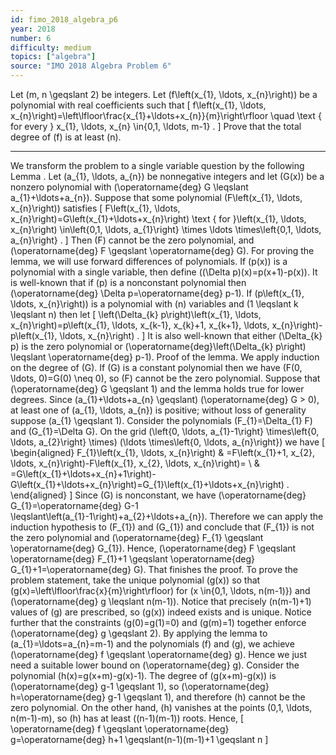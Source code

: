 ```yaml
---
id: fimo_2018_algebra_p6
year: 2018
number: 6
difficulty: medium
topics: ["algebra"]
source: "IMO 2018 Algebra Problem 6"
---
```


Let \(m, n \geqslant 2\) be integers. Let \(f\left(x_{1}, \ldots, x_{n}\right)\) be a polynomial with real coefficients such that
\[
f\left(x_{1}, \ldots, x_{n}\right)=\left\lfloor\frac{x_{1}+\ldots+x_{n}}{m}\right\rfloor \quad \text { for every } x_{1}, \ldots, x_{n} \in\{0,1, \ldots, m-1\} .
\]
Prove that the total degree of \(f\) is at least \(n\).

---
We transform the problem to a single variable question by the following
Lemma . Let \(a_{1}, \ldots, a_{n}\) be nonnegative integers and let \(G(x)\) be a nonzero polynomial with \(\operatorname{deg} G \leqslant a_{1}+\ldots+a_{n}\). Suppose that some polynomial \(F\left(x_{1}, \ldots, x_{n}\right)\) satisfies
\[
F\left(x_{1}, \ldots, x_{n}\right)=G\left(x_{1}+\ldots+x_{n}\right) \text { for }\left(x_{1}, \ldots, x_{n}\right) \in\left\{0,1, \ldots, a_{1}\right\} \times \ldots \times\left\{0,1, \ldots, a_{n}\right\} .
\]
Then \(F\) cannot be the zero polynomial, and \(\operatorname{deg} F \geqslant \operatorname{deg} G\).
For proving the lemma, we will use forward differences of polynomials. If \(p(x)\) is a polynomial with a single variable, then define \((\Delta p)(x)=p(x+1)-p(x)\). It is well-known that if \(p\) is a nonconstant polynomial then \(\operatorname{deg} \Delta p=\operatorname{deg} p-1\).
If \(p\left(x_{1}, \ldots, x_{n}\right)\) is a polynomial with \(n\) variables and \(1 \leqslant k \leqslant n\) then let
\[
\left(\Delta_{k} p\right)\left(x_{1}, \ldots, x_{n}\right)=p\left(x_{1}, \ldots, x_{k-1}, x_{k}+1, x_{k+1}, \ldots, x_{n}\right)-p\left(x_{1}, \ldots, x_{n}\right) .
\]
It is also well-known that either \(\Delta_{k} p\) is the zero polynomial or \(\operatorname{deg}\left(\Delta_{k} p\right) \leqslant \operatorname{deg} p-1\).
Proof of the lemma. We apply induction on the degree of \(G\). If \(G\) is a constant polynomial then we have \(F(0, \ldots, 0)=G(0) \neq 0\), so \(F\) cannot be the zero polynomial.
Suppose that \(\operatorname{deg} G \geqslant 1\) and the lemma holds true for lower degrees. Since \(a_{1}+\ldots+a_{n} \geqslant\) \(\operatorname{deg} G > 0\), at least one of \(a_{1}, \ldots, a_{n}\) is positive; without loss of generality suppose \(a_{1} \geqslant 1\).
Consider the polynomials \(F_{1}=\Delta_{1} F\) and \(G_{1}=\Delta G\). On the grid \(\left\{0, \ldots, a_{1}-1\right\} \times\left\{0, \ldots, a_{2}\right\} \times\) \(\ldots \times\left\{0, \ldots, a_{n}\right\}\) we have
\[
\begin{aligned}
F_{1}\left(x_{1}, \ldots, x_{n}\right) & =F\left(x_{1}+1, x_{2}, \ldots, x_{n}\right)-F\left(x_{1}, x_{2}, \ldots, x_{n}\right)= \\
& =G\left(x_{1}+\ldots+x_{n}+1\right)-G\left(x_{1}+\ldots+x_{n}\right)=G_{1}\left(x_{1}+\ldots+x_{n}\right) .
\end{aligned}
\]
Since \(G\) is nonconstant, we have \(\operatorname{deg} G_{1}=\operatorname{deg} G-1 \leqslant\left(a_{1}-1\right)+a_{2}+\ldots+a_{n}\). Therefore we can apply the induction hypothesis to \(F_{1}\) and \(G_{1}\) and conclude that \(F_{1}\) is not the zero polynomial and \(\operatorname{deg} F_{1} \geqslant \operatorname{deg} G_{1}\). Hence, \(\operatorname{deg} F \geqslant \operatorname{deg} F_{1}+1 \geqslant \operatorname{deg} G_{1}+1=\operatorname{deg} G\). That finishes the proof.
To prove the problem statement, take the unique polynomial \(g(x)\) so that \(g(x)=\left\lfloor\frac{x}{m}\right\rfloor\) for \(x \in\{0,1, \ldots, n(m-1)\}\) and \(\operatorname{deg} g \leqslant n(m-1)\). Notice that precisely \(n(m-1)+1\) values of \(g\) are prescribed, so \(g(x)\) indeed exists and is unique. Notice further that the constraints \(g(0)=g(1)=0\) and \(g(m)=1\) together enforce \(\operatorname{deg} g \geqslant 2\).
By applying the lemma to \(a_{1}=\ldots=a_{n}=m-1\) and the polynomials \(f\) and \(g\), we achieve \(\operatorname{deg} f \geqslant \operatorname{deg} g\). Hence we just need a suitable lower bound on \(\operatorname{deg} g\).
Consider the polynomial \(h(x)=g(x+m)-g(x)-1\). The degree of \(g(x+m)-g(x)\) is \(\operatorname{deg} g-1 \geqslant 1\), so \(\operatorname{deg} h=\operatorname{deg} g-1 \geqslant 1\), and therefore \(h\) cannot be the zero polynomial. On the other hand, \(h\) vanishes at the points \(0,1, \ldots, n(m-1)-m\), so \(h\) has at least \((n-1)(m-1)\) roots. Hence,
\[
\operatorname{deg} f \geqslant \operatorname{deg} g=\operatorname{deg} h+1 \geqslant(n-1)(m-1)+1 \geqslant n
\]
